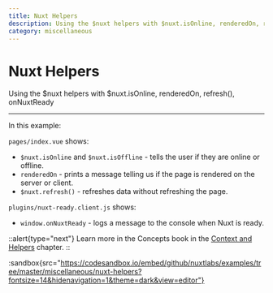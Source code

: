 ```yaml
---
title: Nuxt Helpers
description: Using the $nuxt helpers with $nuxt.isOnline, renderedOn, refresh(), onNuxtReady
category: miscellaneous
---
```


# Nuxt Helpers

Using the $nuxt helpers with $nuxt.isOnline, renderedOn, refresh(), onNuxtReady

---

In this example:

`pages/index.vue` shows:

- `$nuxt.isOnline` and `$nuxt.isOffline` - tells the user if they are online or offline.
- `renderedOn` - prints a message telling us if the page is rendered on the server or client.
- `$nuxt.refresh()` - refreshes data without refreshing the page.

`plugins/nuxt-ready.client.js` shows:

- `window.onNuxtReady` - logs a message to the console when Nuxt is ready.

::alert{type="next"}
Learn more in the Concepts book in the [Context and Helpers](/___documentation___concepts/context-helpers#helpers) chapter.
::

:sandbox{src="https://codesandbox.io/embed/github/nuxtlabs/examples/tree/master/miscellaneous/nuxt-helpers?fontsize=14&hidenavigation=1&theme=dark&view=editor"}
